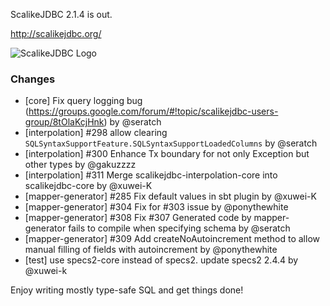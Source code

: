 ScalikeJDBC 2.1.4 is out. 

http://scalikejdbc.org/

![ScalikeJDBC Logo](http://scalikejdbc.org/images/logo.png)

### Changes

- [core] Fix query logging bug (https://groups.google.com/forum/#!topic/scalikejdbc-users-group/8tOlaKcjHnk) by @seratch
- [interpolation] #298 allow clearing `SQLSyntaxSupportFeature.SQLSyntaxSupportLoadedColumns` by @seratch
- [interpolation] #300 Enhance Tx boundary for not only Exception but other types by @gakuzzzz
- [interpolation] #311 Merge scalikejdbc-interpolation-core into scalikejdbc-core by @xuwei-K
- [mapper-generator] #285 Fix default values in sbt plugin by @xuwei-K
- [mapper-generator] #304 Fix for #303 issue by @ponythewhite
- [mapper-generator] #308 Fix #307 Generated code by mapper-generator fails to compile when specifying schema by @seratch
- [mapper-generator] #309 Add createNoAutoincrement method to allow manual filling of fields with autoincrement by @ponythewhite
- [test] use specs2-core instead of specs2. update specs2 2.4.4 by @xuwei-k 

Enjoy writing mostly type-safe SQL and get things done!

